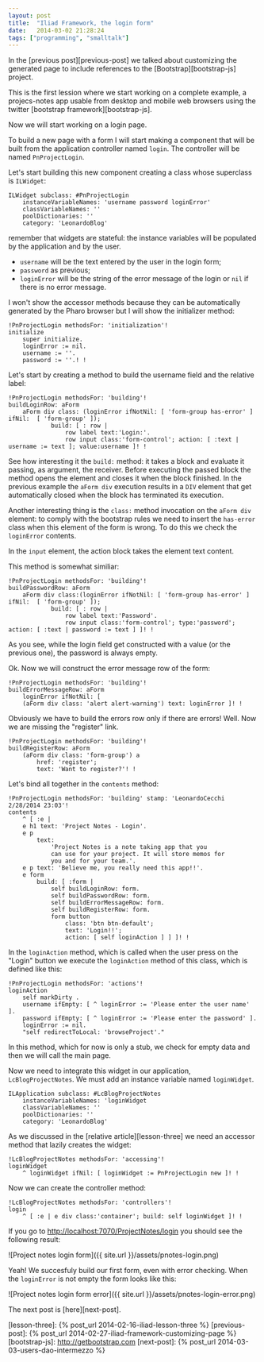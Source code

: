 ```yaml
---
layout: post
title:  "Iliad Framework, the login form"
date:   2014-03-02 21:28:24
tags: ["programming", "smalltalk"]
---
```


In the [previous post][previous-post] we talked about customizing the
generated page to include references to the [Bootstrap][bootstrap-js]
project.

This is the first lession where we start working on a complete
example, a projecs-notes app usable from desktop and mobile web
browsers using the twitter [bootstrap framework][bootstrap-js].

<!--more-->

Now we will start working on a login page.

To build a new page with a form I will start making a component that
will be built from the application controller named `login`. The
controller will be named `PnProjectLogin`.

Let's start building this new component creating a class whose
superclass is `ILWidget`:

```smalltalk
ILWidget subclass: #PnProjectLogin
	instanceVariableNames: 'username password loginError'
	classVariableNames: ''
	poolDictionaries: ''
	category: 'LeonardoBlog'
```

remember that widgets are stateful: the instance variables will be
populated by the application and by the user.

* `username` will be the text entered by the user in the login form;
* `password` as previous;
* `loginError` will be the string of the error message of the login or
  `nil` if there is no error message.

I won't show the accessor methods because they can be automatically
generated by the Pharo browser but I will show the initializer method:

```smalltalk
!PnProjectLogin methodsFor: 'initialization'!
initialize
	super initialize.
	loginError := nil.
	username := ''.
	password := ''.! !
```

Let's start by creating a method to build the username field and the
relative label:

```smalltalk
!PnProjectLogin methodsFor: 'building'!
buildLoginRow: aForm
	aForm div class: (loginError ifNotNil: [ 'form-group has-error' ] ifNil:  [ 'form-group' ]);
			build: [ : row | 
				row label text:'Login:'.
				row input class:'form-control'; action: [ :text | username := text ]; value:username ]! !
```

See how interesting it the `build:` method: it takes a block and
evaluate it passing, as argument, the receiver. Before executing the
passed block the method opens the element and closes it when the block
finished. In the previous example the `aForm div` execution results in
a `DIV` element that get automatically closed when the block has
terminated its execution.

Another interesting thing is the `class:` method invocation on the
`aForm div` element: to comply with the bootstrap rules we need to
insert the `has-error` class when this element of the form is
wrong. To do this we check the `loginError` contents.

In the `input` element, the action block takes the element text
content.

This method is somewhat similiar:

```smalltalk
!PnProjectLogin methodsFor: 'building'!
buildPasswordRow: aForm
	aForm div class:(loginError ifNotNil: [ 'form-group has-error' ] ifNil:  [ 'form-group' ]);
			build: [ : row |
				row label text:'Password'.
				row input class:'form-control'; type:'password'; action: [ :text | password := text ] ]! !
```

As you see, while the login field get constructed with a value (or the
previous one), the password is always empty.

Ok. Now we will construct the error message row of the form:

```smalltalk
!PnProjectLogin methodsFor: 'building'!
buildErrorMessageRow: aForm
	loginError ifNotNil: [
	(aForm div class: 'alert alert-warning') text: loginError ]! !
```

Obviously we have to build the errors row only if there are errors!
Well. Now we are missing the "register" link.

```smalltalk
!PnProjectLogin methodsFor: 'building'!
buildRegisterRow: aForm
	(aForm div class: 'form-group') a
		href: 'register';
		text: 'Want to register?'! !
```

Let's bind all together in the `contents` method:

```smalltalk
!PnProjectLogin methodsFor: 'building' stamp: 'LeonardoCecchi 2/28/2014 23:03'!
contents
	^ [ :e | 
	e h1 text: 'Project Notes - Login'.
	e p
		text:
			'Project Notes is a note taking app that you
			can use for your project. It will store memos for
			you and for your team.'.
	e p text: 'Believe me, you really need this app!!'.
	e form
		build: [ :form | 
			self buildLoginRow: form.
			self buildPasswordRow: form.
			self buildErrorMessageRow: form.
			self buildRegisterRow: form.
			form button
				class: 'btn btn-default';
				text: 'Login!!';
				action: [ self loginAction ] ] ]! !
```

In the `loginAction` method, which is called when the user press on
the "Login" button we execute the `loginAction` method of this class,
which is defined like this:

```smalltalk
!PnProjectLogin methodsFor: 'actions'!
loginAction
	self markDirty .
	username ifEmpty: [ ^ loginError := 'Please enter the user name' ].
	password ifEmpty: [ ^ loginError := 'Please enter the password' ].
	loginError := nil.
	"self redirectToLocal: 'browseProject'."
```

In this method, which for now is only a stub, we check for empty data
and then we will call the main page.

Now we need to integrate this widget in our application,
`LcBlogProjectNotes`. We must add an instance variable named `loginWidget`.

```smalltalk
ILApplication subclass: #LcBlogProjectNotes
	instanceVariableNames: 'loginWidget
	classVariableNames: ''
	poolDictionaries: ''
	category: 'LeonardoBlog'
```

As we discussed in the [relative article][lesson-three] we need an
accessor method that lazily creates the widget:

```smalltalk
!LcBlogProjectNotes methodsFor: 'accessing'!
loginWidget
	^ loginWidget ifNil: [ loginWidget := PnProjectLogin new ]! !
```

Now we can create the controller method:

```smalltalk
!LcBlogProjectNotes methodsFor: 'controllers'!
login
	^ [ :e | e div class:'container'; build: self loginWidget ]! !
```

If you go to
[http://localhost:7070/ProjectNotes/login](http://localhost:7070/ProjectNotes/login)
you should see the following result:

![Project notes login form]({{ site.url }}/assets/pnotes-login.png)

Yeah! We succesfuly build our first form, even with error checking.
When the `loginError` is not empty the form looks like this:

![Project notes login form error]({{ site.url }}/assets/pnotes-login-error.png)

The next post is [here][next-post].

[lesson-three]: {% post_url 2014-02-16-iliad-lesson-three %}
[previous-post]: {% post_url 2014-02-27-iliad-framework-customizing-page %}
[bootstrap-js]: http://getbootstrap.com
[next-post]: {% post_url 2014-03-03-users-dao-intermezzo %}
